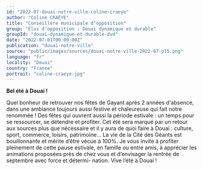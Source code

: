 ```yaml
---
id: "2022-07-douai-notre-ville-coline-craeye"
author: "Coline CRAEYE"
title: "Conseillère municipale d’opposition"
group: "Élus d’opposition : Douai dynamique et durable"
groupId: "douai-dynamique-et-durable-dvd"
date: "2022-07-01T00:00:00Z"
publication: "douai-notre-ville"
source: "public/images/sources/douai-notre-ville-2022-07-p15.png"
language: "fr"
locality: "Douai"
country: "France"
portrait: "coline-craeye.jpg"
---
```


**Bel été à Douai !**

Quel bonheur de retrouver nos fêtes de Gayant après 2 années d'absence, dans une ambiance toujours aussi festive et chaleureuse qui fait notre renommée ! Des fêtes qui ouvrent aussi la période estivale : un temps pour se ressourcer, se détendre et profiter. Cet été sera marqué par un retour aux sources plus que nécessaire et il y aura de quoi faire à Douai : culture, sport, commerce, loisirs, patrimoine… La vie de la Cité des Géants est bouillonnante et mérite d’être vécue à 100%. Je vous invite à profiter pleinement de cette pause estivale, en famille ou entre amis, à apprécier les animations proposées près de chez vous et d’envisager la rentrée de septembre avec force et détermi-
nation. Vive l’été à Douai !
